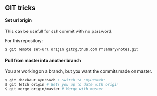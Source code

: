 ## GIT tricks


#### Set url origin

This can be usefull for ssh commit with no password.

For this repository: 

```bash
$ git remote set-url origin git@github.com:rflamary/notes.git

```

#### Pull from master into another branch
You are working on a branch, but you want the commits made on master.
```bash
$ git checkout myBranch # Switch to "myBranch"
$ git fetch origin # Gets you up to date with origin
$ git merge origin/master # Merge with master
```
